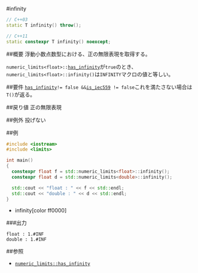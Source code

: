#infinity
```cpp
// C++03
static T infinity() throw();

// C++11
static constexpr T infinity() noexcept;
```

##概要
浮動小数点数型における、正の無限表現を取得する。  

`numeric_limits<float>::`[`has_infinity`](./has_infinity)が`true`のとき、`numeric_limits<float>::infinity()`は`INFINITY`マクロの値と等しい。


##要件
[`has_infinity`](./has_infinity.md)` != false && `[`is_iec559`](./is_iec559.md)` != false`これを満たさない場合は`T()`が返る。


##戻り値
正の無限表現


##例外
投げない


##例
```cpp
#include <iostream>
#include <limits>

int main()
{
  constexpr float f = std::numeric_limits<float>::infinity();
  constexpr float d = std::numeric_limits<double>::infinity();

  std::cout << "float : " << f << std::endl;
  std::cout << "double : " << d << std::endl;
}
```
* infinity[color ff0000]

###出力
```
float : 1.#INF
double : 1.#INF
```

##参照
* [`numeric_limits::has_infinity`](./has_infinity.md)


